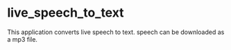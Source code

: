 # live_speech_to_text
This application converts live speech to text. speech can be downloaded as a mp3 file.

